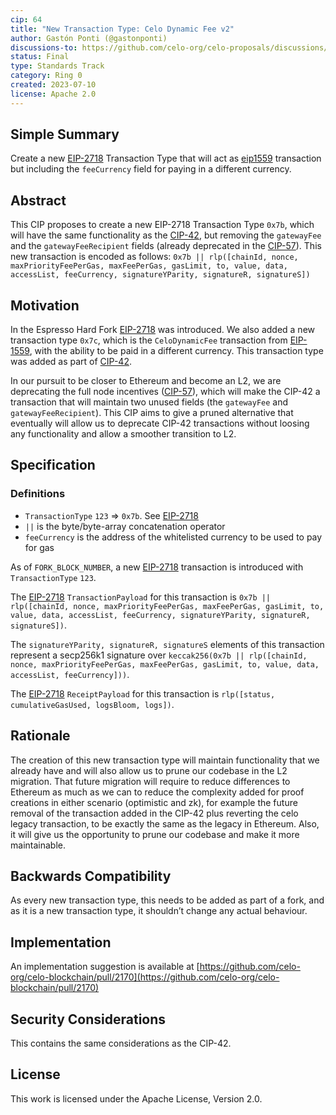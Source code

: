 ```yaml
---
cip: 64
title: "New Transaction Type: Celo Dynamic Fee v2"
author: Gastón Ponti (@gastonponti)
discussions-to: https://github.com/celo-org/celo-proposals/discussions/393
status: Final
type: Standards Track
category: Ring 0
created: 2023-07-10
license: Apache 2.0
---
```


## Simple Summary

Create a new [EIP-2718](https://eips.ethereum.org/EIPS/eip-2718) Transaction Type that will act as [eip1559](https://eips.ethereum.org/EIPS/eip-1559) transaction but including the `feeCurrency` field for paying in a different currency.

## Abstract

This CIP proposes to create a new EIP-2718 Transaction Type `0x7b`, which will have the same functionality as the [CIP-42](https://github.com/celo-org/celo-proposals/blob/master/CIPs/cip-0042.md), but removing the `gatewayFee` and the `gatewayFeeRecipient` fields (already deprecated in the [CIP-57](https://github.com/celo-org/celo-proposals/blob/master/CIPs/cip-0057.md)).
This new transaction is encoded as follows: `0x7b || rlp([chainId, nonce, maxPriorityFeePerGas, maxFeePerGas, gasLimit, to, value, data, accessList, feeCurrency, signatureYParity, signatureR, signatureS])`

## Motivation

In the Espresso Hard Fork [EIP-2718](https://eips.ethereum.org/EIPS/eip-2718) was introduced. We also added a new transaction type `0x7c`, which is the `CeloDynamicFee` transaction from [EIP-1559](https://eips.ethereum.org/EIPS/eip-1559), with the ability to be paid in a different currency. This transaction type was added as part of [CIP-42](https://github.com/celo-org/celo-proposals/blob/master/CIPs/cip-0042.md).

In our pursuit to be closer to Ethereum and become an L2, we are deprecating the full node incentives ([CIP-57](https://github.com/celo-org/celo-proposals/blob/master/CIPs/cip-0057.md)), which will make the CIP-42 a transaction that will maintain two unused fields (the `gatewayFee` and `gatewayFeeRecipient`). This CIP aims to give a pruned alternative that eventually will allow us to deprecate CIP-42 transactions without loosing any functionality and allow a smoother transition to L2.

## Specification

### Definitions

- `TransactionType` `123` ⇒ `0x7b`. See [EIP-2718](https://eips.ethereum.org/EIPS/eip-2718)
- `||` is the byte/byte-array concatenation operator
- `feeCurrency` is the address of the whitelisted currency to be used to pay for gas

As of `FORK_BLOCK_NUMBER`, a new [EIP-2718](https://eips.ethereum.org/EIPS/eip-2718) transaction is introduced with `TransactionType` `123`.

The [EIP-2718](https://eips.ethereum.org/EIPS/eip-2718) `TransactionPayload` for this transaction is `0x7b || rlp([chainId, nonce, maxPriorityFeePerGas, maxFeePerGas, gasLimit, to, value, data, accessList, feeCurrency, signatureYParity, signatureR, signatureS])`.

The `signatureYParity, signatureR, signatureS` elements of this transaction represent a secp256k1 signature over `keccak256(0x7b || rlp([chainId, nonce, maxPriorityFeePerGas, maxFeePerGas, gasLimit, to, value, data, accessList, feeCurrency]))`.

The [EIP-2718](https://eips.ethereum.org/EIPS/eip-2718) `ReceiptPayload` for this transaction is `rlp([status, cumulativeGasUsed, logsBloom, logs])`.

## Rationale

The creation of this new transaction type will maintain functionality that we already have and will also allow us to prune our codebase in the L2 migration. That future migration will require to reduce differences to Ethereum as much as we can to reduce the complexity added for proof creations in either scenario (optimistic and zk), for example the future removal of the transaction added in the CIP-42 plus reverting the celo legacy transaction, to be exactly the same as the legacy in Ethereum. Also, it will give us the opportunity to prune our codebase and make it more maintainable.

## Backwards Compatibility

As every new transaction type, this needs to be added as part of a fork, and as it is a new transaction type, it shouldn’t change any actual behaviour.

## Implementation

An implementation suggestion is available at [https://github.com/celo-org/celo-blockchain/pull/2170](https://github.com/celo-org/celo-blockchain/pull/2170)

## Security Considerations

This contains the same considerations as the CIP-42.

## License

This work is licensed under the Apache License, Version 2.0.
